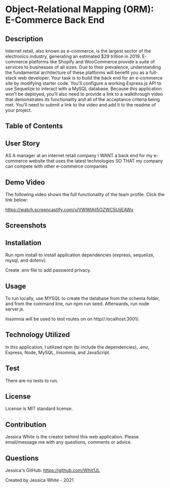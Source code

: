 # Object-Relational Mapping (ORM): E-Commerce Back End 

## Description

Internet retail, also known as e-commerce, is the largest sector of the electronics industry, generating an estimated $29 trillion in 2019. E-commerce platforms like Shopify and WooCommerce provide a suite of services to businesses of all sizes. Due to their prevalence, understanding the fundamental architecture of these platforms will benefit you as a full-stack web developer.
Your task is to build the back end for an e-commerce site by modifying starter code. You’ll configure a working Express.js API to use Sequelize to interact with a MySQL database.
Because this application won’t be deployed, you’ll also need to provide a link to a walkthrough video that demonstrates its functionality and all of the acceptance criteria being met. You’ll need to submit a link to the video and add it to the readme of your project.

## Table of Contents


## User Story

AS A manager at an internet retail company
I WANT a back end for my e-commerce website that uses the latest technologies
SO THAT my company can compete with other e-commerce companies

## Demo Video

The following video shows the full functionality of the team profile. Click the link below:

https://watch.screencastify.com/v/VWWlAjl5OZWC5UjjEAWx



## Screenshots



## Installation 

Run npm install to install application dependencies (express, sequelize, mysql, and dotenv).

Create .env file to add password privacy.

## Usage 

To run locally, use MYSQL to create the database from the schema folder, and from the command line, run npm run seed. Afterwards, run node server.js.

Insomnia will be used to test routes on on http//:localhost:3001/.

## Technology Utilized 

In this application, I utilized npm (to include the dependencies), .env, Express, Node, MySQL, Insomnia, and JavaScript.

## Test

There are no tests to run.

## License 

License is MIT standard license. 

## Contribution

Jessica White is the creator behind this web application. Please email/message me with any questions, comments or advice. 

## Questions 

Jessica's GitHub: https://github.com/Whit1JL

Created by Jessica White - 2021 
